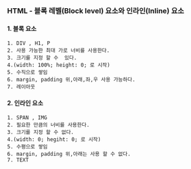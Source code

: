 ### HTML - 블록 레벨(Block level) 요소와 인라인(Inline) 요소

#### 1. 블록 요소
    1. DIV , H1, P
    2. 사용 가능한 최대 가로 너비를 사용한다.
    3. 크기를 지정 할 수  있다.
    4.(width: 100%; height: 0; 로 시작)
    5. 수직으로 쌓임
    6. margin, padding 위,아래,좌,우 사용 가능하다.
    7. 레이아웃
#### 2. 인라인 요소
    1. SPAN , IMG
    2. 필요한 만큼의 너비를 사용한다.
    3. 크기를 지정 할 수 없다.
    4.(width: 0; hegiht: 0; 로 시작)
    5. 수평으로 쌓임
    6. margin, padding 위,아래는 사용 할 수 없다.
    7. TEXT